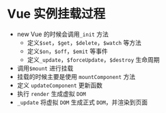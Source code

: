 # Vue 实例挂载过程

- new Vue 的时候会调用`_init` 方法
  - 定义`$set`，`$get`，`$delete`，`$watch` 等方法
  - 定义`$on`，`$off`，`$emit` 等事件
  - 定义`_update`，`$forceUpdate`，`$destroy` 生命周期
- 调用`$mount` 进行挂载
- 挂载的时候主要是使用 `mountComponent` 方法
- 定义 `updateComponent` 更新函数
- 执行 `render` 生成虚拟 `DOM`
- `_update` 将虚拟 `DOM` 生成正式 `DOM`，并渲染到页面
